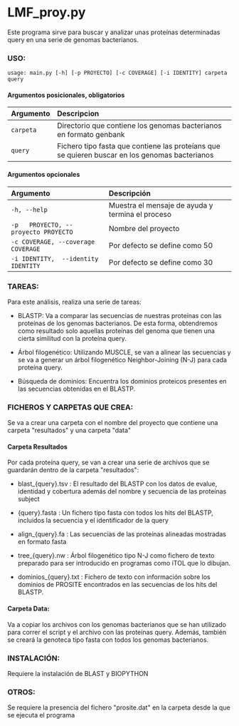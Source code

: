 # LMF_proy.py

Este programa sirve para buscar y analizar unas proteínas determinadas query en una serie de genomas bacterianos.

### USO:

`usage: main.py [-h] [-p PROYECTO] [-c COVERAGE] [-i IDENTITY] carpeta query`

#### Argumentos posicionales, obligatorios

| **Argumento**                           | **Descripcion**                                                                                                 |                                                   
|:----------------------------------------|:----------------------------------------------------------------------------------------------------------------|
|`carpeta`                                | Directorio que contiene los genomas bacterianos en formato genbank                                              |                  
|`query`                                  | Fichero tipo fasta que contiene las proteíans que se quieren buscar en los genomas bacterianos                  |                                      

#### Argumentos opcionales 

| **Argumento**                           | **Descripción**                                                                                                 |
|:----------------------------------------|:----------------------------------------------------------------------------------------------------------------|
|`-h, --help`                             | Muestra el mensaje de ayuda y termina el proceso                                                                |
|`-p   PROYECTO, --proyecto PROYECTO`     | Nombre del proyecto                                                                                             |
|`-c COVERAGE, --coverage COVERAGE`       | Por defecto se define como 50                                                                                   |
|`-i IDENTITY,  --identity IDENTITY`      | Por defecto se define como 30                                                                                   |


### TAREAS: 

Para este análisis, realiza una serie de tareas: 

 - BLASTP: Va a comparar las secuencias de nuestras proteínas con las proteínas de los genomas bacterianos. De esta forma, obtendremos como resultado solo aquellas proteínas del genoma que tienen una cierta similitud con la proteína query.
 
 - Árbol filogenético: Utilizando MUSCLE, se van a alinear las secuencias y se va a generar un árbol filogenético Neighbor-Joining (N-J) para cada proteína query.
 
 - Búsqueda de dominios: Encuentra los dominios proteicos presentes en las secuencias obtenidas en el BLASTP.
 
### FICHEROS Y CARPETAS QUE CREA:  

Se va a crear una carpeta con el nombre del proyecto que contiene una carpeta "resultados" y una carpeta "data"

#### Carpeta Resultados

Por cada proteína query, se van a crear una serie de archivos que se guardarán dentro de la carpeta "resultados": 

- blast_{query}.tsv : El resultado del BLASTP con los datos de evalue, identidad y cobertura además del nombre y secuencia de las proteínas subject

- {query}.fasta : Un fichero tipo fasta con todos los hits del BLASTP, incluidos la secuencia y el identificador de la query

- align_{query}.fa : Las secuencias de las proteínas alineadas mostradas en formato fasta

- tree_{query}.nw : Árbol filogenético tipo N-J como fichero de texto preparado para ser introducido en programas como iTOL que lo dibujan.

- dominios_{query}.txt : Fichero de texto con información sobre los dominios de PROSITE encontrados en las secuencias de los hits del BLASTP.

#### Carpeta Data:

Va a copiar los archivos con los genomas bacterianos que se han utilizado para correr el script y el archivo con las proteínas query. Además, también se creará la genoteca tipo fasta con todos los genomas bacterianos. 

### INSTALACIÓN: 

Requiere la instalación de BLAST y BIOPYTHON

### OTROS:

Se requiere la presencia del fichero "prosite.dat" en la carpeta desde la que se ejecuta el programa

